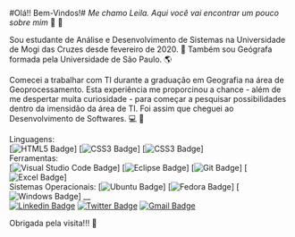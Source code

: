 <!--
### Hi there 👋
**Lsamsilva/Lsamsilva** is a ✨ _special_ ✨ repository because its `README.md` (this file) appears on your GitHub profile.

Here are some ideas to get you started:

- 🔭 I’m currently working on ...
- 🌱 I’m currently learning ...
- 👯 I’m looking to collaborate on ...
- 🤔 I’m looking for help with ...
- 💬 Ask me about ...
- 📫 How to reach me: ...
- 😄 Pronouns: ...
- ⚡ Fun fact: ...
-->

#Olá!! Bem-Vindos!#
*Me chamo Leila. Aqui você vai encontrar um pouco sobre mim* :slightly_smiling_face: :wave:

Sou estudante de Análise e Desenvolvimento de Sistemas na Universidade de Mogi das Cruzes desde fevereiro de 2020. :robot:
Também sou Geógrafa formada pela Universidade de São Paulo. :earth_americas:

Comecei a trabalhar com TI durante a graduação em Geografia na área de Geoprocessamento. Esta experiência me proporcinou a chance - além de me despertar muita curiosidade - para começar a pesquisar possibilidades dentro da imensidão da área de TI. Foi assim que cheguei ao Desenvolvimento de Softwares. :computer: :brain: 


Linguagens:
<br>
[![HTML5 Badge](https://img.shields.io/badge/HTML5-E34F26?style=for-the-badge&logo=html5&logoColor=white)]
[![CSS3 Badge](https://img.shields.io/badge/CSS3-1572B6?style=for-the-badge&logo=css3&logoColor=white)]
[![CSS3 Badge](https://img.shields.io/badge/JavaScript-F7DF1E?style=for-the-badge&logo=javascript&logoColor=black)]
<br>
Ferramentas:
<br>
[![Visual Studio Code Badge](https://img.shields.io/badge/Visual_Studio_Code-0078D4?style=for-the-badge&logo=visual%20studio%20code&logoColor=white)]
[![Eclipse Badge](https://img.shields.io/badge/Eclipse-2C2255?style=for-the-badge&logo=eclipse&logoColor=white)]
[![Git Badge](https://img.shields.io/badge/Git-F05032?style=for-the-badge&logo=git&logoColor=white)]
[![Excel Badge](https://img.shields.io/badge/Microsoft_Excel-217346?style=for-the-badge&logo=microsoft-excel&logoColor=white)]
<br>
Sistemas Operacionais:
[![Ubuntu Badge](https://img.shields.io/badge/Ubuntu-E95420?style=for-the-badge&logo=ubuntu&logoColor=white)]
[![Fedora Badge](https://img.shields.io/badge/Fedora-294172?style=for-the-badge&logo=fedora&logoColor=white)]
[![Windows Badge](https://img.shields.io/badge/Windows-0078D6?style=for-the-badge&logo=windows&logoColor=white)]
__ <br>
[![Linkedin Badge](https://img.shields.io/badge/LinkedIn-0077B5?style=for-the-badge&logo=linkedin&logoColor=white&link=https://www.linkedin.com/in/lsamsilva/)](https://www.linkedin.com/in/lsamsilva/)
[![Twitter Badge](https://img.shields.io/badge/Twitter-1DA1F2?style=for-the-badge&logo=twitter&logoColor=white&link=https://twitter.com/lsamsilva)](https://twitter.com/lsamsilva)
[![Gmail Badge](https://img.shields.io/badge/Gmail-D14836?style=for-the-badge&logo=gmail&logoColor=white&link=mailto:leila.samsilva@gmail.com)](mailto:leila.samsilva@gmail.com)

Obrigada pela visita!!! :yellow_heart: 

